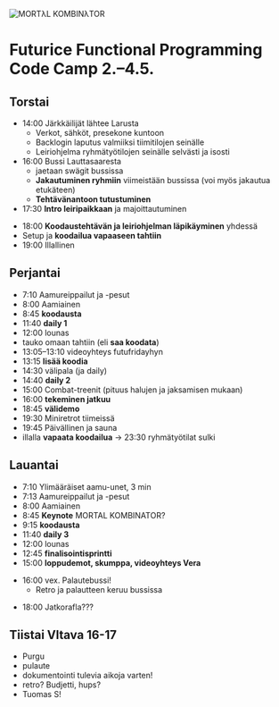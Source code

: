 ![MORTλL KOMBINλTOR ](https://dl.dropboxusercontent.com/u/52798564/mortal-kombinator-logotext.jpg)

# Futurice Functional Programming Code Camp 2.–4.5.

Torstai
----

* 14:00 Järkkäilijät lähtee Larusta
  * Verkot, sähköt, presekone kuntoon
  * Backlogin laputus valmiiksi tiimitilojen seinälle
  * Leiriohjelma ryhmätyötilojen seinälle selvästi ja isosti
* 16:00 Bussi Lauttasaaresta
  * jaetaan swägit bussissa
  * **Jakautuminen ryhmiin** viimeistään bussissa (voi myös jakautua etukäteen)
  * **Tehtävänantoon tutustuminen**
* 17:30 **Intro leiripaikkaan** ja majoittautuminen
- 18:00 **Koodaustehtävän ja leiriohjelman läpikäyminen** yhdessä
- Setup ja **koodailua vapaaseen tahtiin**
- 19:00 Illallinen

Perjantai
----

- 7:10 Aamureippailut ja -pesut
- 8:00 Aamiainen
- 8:45 **koodausta**
- 11:40 **daily 1**
- 12:00 lounas
- tauko omaan tahtiin (eli **saa koodata**)
- 13:05–13:10 videoyhteys futufridayhyn
- 13:15 **lisää koodia**
- 14:30 välipala (ja daily)
- 14:40 **daily 2**
- 15:00 Combat-treenit (pituus halujen ja jaksamisen mukaan)
- 16:00 **tekeminen jatkuu**
- 18:45 **välidemo**
- 19:30 Miniretrot tiimeissä
- 19:45 Päivällinen ja sauna 
- illalla **vapaata koodailua** -> 23:30 ryhmätyötilat sulki

Lauantai
----

- 7:10 Ylimääräiset aamu-unet, 3 min
- 7:13 Aamureippailut ja -pesut
- 8:00 Aamiainen
- 8:45 **Keynote**  MORTAL KOMBINATOR?
- 9:15 **koodausta**
- 11:40 **daily 3**
- 12:00 lounas
- 12:45 **finalisointisprintti**
- 15:00 **loppudemot, skumppa, videoyhteys Vera**
* 16:00 vex. Palautebussi!
  * Retro ja palautteen keruu bussissa
- 18:00 Jatkorafla???

Tiistai Vltava 16-17
----

- Purgu
- pulaute
- dokumentointi tulevia aikoja varten!
- retro? Budjetti, hups?
- Tuomas S!
